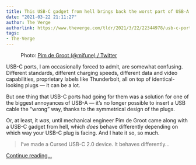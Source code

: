 ```yaml
---
title: This USB-C gadget from hell brings back the worst part of USB-A
date: "2021-03-22 21:11:27"
author: The Verge
authorlink: https://www.theverge.com/tldr/2021/3/22/22344978/usb-c-ports-gadget-pim-de-groot-cursed-plug-reversible
tags:
- The-Verge
---
```

<figure>
      <img alt="" src="https://cdn.vox-cdn.com/thumbor/Gp_C2T5JLl28DIh5pVJILBmhwcI=/0x86:2048x1451/1310x873/cdn.vox-cdn.com/uploads/chorus_image/image/69008479/Ew_iOliWQAEs1eJ.0.jpeg" />
        <figcaption>Photo: <a class="ql-link" href="https://twitter.com/mifune/status/1373565157759156226/photo/2" target="_blank">Pim de Groot (@mifune) / Twitter</a></figcaption>
    </figure>

  <p id="r8U7yG">USB-C ports, I am occasionally forced to admit, are somewhat confusing. Different standards, different charging speeds, different data and video capabilities, proprietary labels like Thunderbolt, all on top of identical-looking plugs — it can be a lot.</p>
<p id="uj9Xu9">But one thing that USB-C ports had going for them was a solution for one of the biggest annoyances of USB-A — it’s no longer possible to insert a USB cable the “wrong” way, thanks to the symmetrical design of the plugs.</p>
<p id="Qu8Vph">Or, at least, it <em>was</em>, until mechanical engineer Pim de Groot came along with a USB-C gadget from hell, which <em>does</em> behave differently depending on which way your USB-C plug is facing. And I hate it so, so much. </p>
<div id="BZrSEj">
<blockquote class="twitter-tweet">
<p lang="en" dir="ltr">I’ve made a Cursed USB-C 2.0 device. It behaves differently...</p>
</blockquote>
</div>
  <p>
    <a href="https://www.theverge.com/tldr/2021/3/22/22344978/usb-c-ports-gadget-pim-de-groot-cursed-plug-reversible">Continue reading&hellip;</a>
  </p>